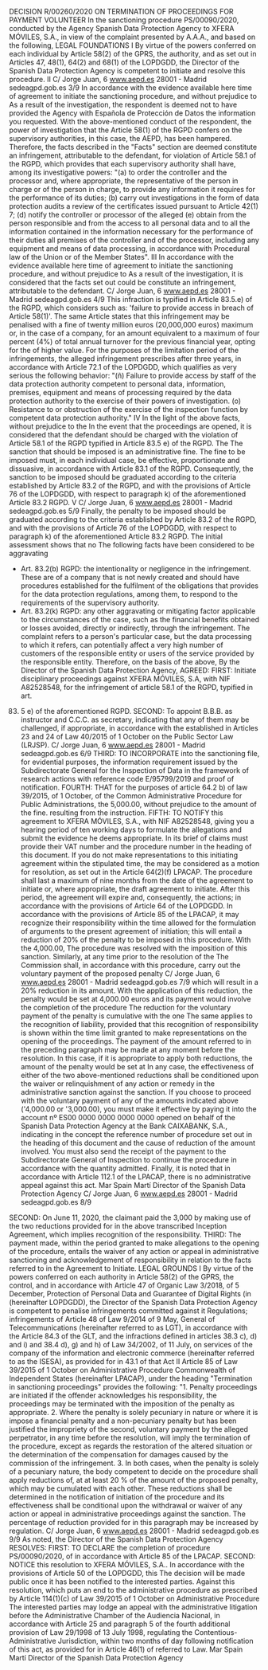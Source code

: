DECISION R/00260/2020 ON TERMINATION OF PROCEEDINGS FOR PAYMENT
VOLUNTEER
In the sanctioning procedure PS/00090/2020, conducted by the Agency
Spanish Data Protection Agency to XFERA MÓVILES, S.A., in view of the complaint
presented by A.A.A., and based on the following,
LEGAL FOUNDATIONS
I
By virtue of the powers conferred on each individual by Article 58(2) of the GPRS, the
authority, and as set out in Articles 47, 48(1), 64(2) and 68(1) of the
LOPDGDD, the Director of the Spanish Data Protection Agency is
competent to initiate and resolve this procedure.
II
C/ Jorge Juan, 6 www.aepd.es
28001 - Madrid sedeagpd.gob.es
3/9
In accordance with the evidence available here
time of agreement to initiate the sanctioning procedure, and without prejudice to
As a result of the investigation, the respondent is deemed not to have provided the Agency with
Española de Protección de Datos the information you requested.
With the above-mentioned conduct of the respondent, the power of investigation that the
Article 58(1) of the RGPD confers on the supervisory authorities, in this case, the AEPD,
has been hampered.
Therefore, the facts described in the "Facts" section are deemed
constitute an infringement, attributable to the defendant, for violation of Article
58.1 of the RGPD, which provides that each supervisory authority shall have, among its
investigative powers:
"(a) to order the controller and the processor and, where appropriate, the
representative of the person in charge or of the person in charge, to provide any
information it requires for the performance of its duties; (b) carry out
investigations in the form of data protection audits
a review of the certificates issued pursuant to Article 42(1)
7; (d) notify the controller or processor of the alleged
(e) obtain from the person responsible and from the
access to all personal data and to all the information contained in the
information necessary for the performance of their duties
all premises of the controller and of the processor, including
any equipment and means of data processing, in accordance with
Procedural law of the Union or of the Member States".
III
In accordance with the evidence available here
time of agreement to initiate the sanctioning procedure, and without prejudice to
As a result of the investigation, it is considered that the facts set out could be
constitute an infringement, attributable to the defendant.
C/ Jorge Juan, 6 www.aepd.es
28001 - Madrid sedeagpd.gob.es
4/9
This infraction is typified in Article 83.5.e) of the RGPD, which considers
such as: 'failure to provide access in breach of Article 58(1)'.
The same Article states that this infringement may be penalised
with a fine of twenty million euros (20,000,000 euros) maximum or, in the case of
a company, for an amount equivalent to a maximum of four percent (4%) of
total annual turnover for the previous financial year, opting for the
of higher value.
For the purposes of the limitation period of the infringements, the alleged infringement
prescribes after three years, in accordance with Article 72.1 of the LOPDGDD, which qualifies as
very serious the following behavior:
"(ñ) Failure to provide access by staff of the data protection authority
competent to personal data, information, premises, equipment and means of
processing required by the data protection authority to
the exercise of their powers of investigation.
(o) Resistance to or obstruction of the exercise of the inspection function by
competent data protection authority."
IV
In the light of the above facts, without prejudice to the
In the event that the proceedings are opened, it is considered that the defendant should be charged with
the violation of Article 58.1 of the RGPD typified in Article 83.5 e) of the RGPD. The
The sanction that should be imposed is an administrative fine.
The fine to be imposed must, in each individual case, be effective,
proportionate and dissuasive, in accordance with Article 83.1 of the RGPD.
Consequently, the sanction to be imposed should be graduated according to the criteria
established by Article 83.2 of the RGPD, and with the provisions of Article 76 of the
LOPDGDD, with respect to paragraph k) of the aforementioned Article 83.2 RGPD.
V
C/ Jorge Juan, 6 www.aepd.es
28001 - Madrid sedeagpd.gob.es
5/9
Finally, the penalty to be imposed should be graduated according to the criteria
established by Article 83.2 of the RGPD, and with the provisions of Article 76 of the
LOPDGDD, with respect to paragraph k) of the aforementioned Article 83.2 RGPD.
The initial assessment shows that no
The following facts have been considered to be aggravating
- Art. 83.2(b) RGPD: the intentionality or negligence in the infringement. These are
of a company that is not newly created and should have
procedures established for the fulfilment of the obligations that
provides for the data protection regulations, among them, to respond to
the requirements of the supervisory authority.
- Art. 83.2(k) RGPD: any other aggravating or mitigating factor applicable to the
circumstances of the case, such as the financial benefits obtained or
losses avoided, directly or indirectly, through the infringement. The
complaint refers to a person's particular case, but the
data processing to which it refers, can potentially affect a
very high number of customers of the responsible entity or users of the
service provided by the responsible entity.
Therefore, on the basis of the above,
By the Director of the Spanish Data Protection Agency,
AGREED:
FIRST: Initiate disciplinary proceedings against XFERA MÓVILES, S.A,
with NIF A82528548, for the infringement of article 58.1 of the RGPD, typified in art.
83. 5 e) of the aforementioned RGPD.
SECOND: To appoint B.B.B. as instructor and C.C.C. as secretary,
indicating that any of them may be challenged, if appropriate, in accordance with the
established in Articles 23 and 24 of Law 40/2015 of 1 October on the
Public Sector Law (LRJSP).
C/ Jorge Juan, 6 www.aepd.es
28001 - Madrid sedeagpd.gob.es
6/9
THIRD: TO INCORPORATE into the sanctioning file, for evidential purposes, the
information requirement issued by the Subdirectorate General for the Inspection of
Data in the framework of research actions with reference code
E/95799/2019 and proof of notification.
FOURTH: THAT for the purposes of article 64.2 b) of law 39/2015, of 1
October, of the Common Administrative Procedure for Public Administrations, the
5,000.00, without prejudice to the amount of the fine.
resulting from the instruction.
FIFTH: TO NOTIFY this agreement to XFERA MÓVILES, S.A., with NIF
A82528548, giving you a hearing period of ten working days to formulate
the allegations and submit the evidence he deems appropriate. In its brief of
claims must provide their VAT number and the procedure number in the
heading of this document.
If you do not make representations to this initiating agreement within the stipulated time, the
may be considered as a motion for resolution, as set out in the
Article 64(2)(f) LPACAP.
The procedure shall last a maximum of nine months from
the date of the agreement to initiate or, where appropriate, the draft agreement to initiate.
After this period, the agreement will expire and, consequently, the
actions; in accordance with the provisions of Article 64 of the LOPDGDD.
In accordance with the provisions of Article 85 of the LPACAP, it may
recognize their responsibility within the time allowed for the formulation of
arguments to the present agreement of initiation; this will entail a reduction of
20% of the penalty to be imposed in this procedure. With the
4,000.00,
The procedure was resolved with the imposition of this sanction.
Similarly, at any time prior to the resolution of the
The Commission shall, in accordance with this procedure, carry out the voluntary payment of the proposed penalty
C/ Jorge Juan, 6 www.aepd.es
28001 - Madrid sedeagpd.gob.es
7/9
which will result in a 20% reduction in its amount. With the application of this
reduction, the penalty would be set at 4,000.00 euros and its payment would involve the
completion of the procedure
The reduction for the voluntary payment of the penalty is cumulative with the one
The same applies to the recognition of liability, provided that this
recognition of responsibility is shown within the time limit
granted to make representations on the opening of the proceedings. The payment
of the amount referred to in the preceding paragraph may be made at any
moment before the resolution. In this case, if it is appropriate to apply both
reductions, the amount of the penalty would be set at
In any case, the effectiveness of either of the two above-mentioned reductions
shall be conditioned upon the waiver or relinquishment of any action or remedy in the
administrative sanction against the sanction.
If you choose to proceed with the voluntary payment of any of the
amounts indicated above ('4,000.00 or '3,000.00), you must
make it effective by paying it into the account nº ES00 0000 0000 0000 0000
opened on behalf of the Spanish Data Protection Agency at the Bank
CAIXABANK, S.A., indicating in the concept the reference number of
procedure set out in the heading of this document and the cause of
reduction of the amount involved.
You must also send the receipt of the payment to the Subdirectorate General of
Inspection to continue the procedure in accordance with the quantity
admitted.
Finally, it is noted that in accordance with Article 112.1 of the
LPACAP, there is no administrative appeal against this act.
Mar Spain Martí
Director of the Spanish Data Protection Agency
C/ Jorge Juan, 6 www.aepd.es
28001 - Madrid sedeagpd.gob.es
8/9
>>
 SECOND: On June 11, 2020, the claimant paid the
3,000 by making use of the two reductions provided for
in the above transcribed Inception Agreement, which implies recognition of the
responsibility.
THIRD: The payment made, within the period granted to make allegations to
the opening of the procedure, entails the waiver of any action or appeal in
administrative sanctioning and acknowledgement of responsibility in relation to
the facts referred to in the Agreement to Initiate.
LEGAL GROUNDS
I
By virtue of the powers conferred on each authority in Article 58(2) of the GPRS, the
control, and in accordance with Article 47 of Organic Law 3/2018, of 5
December, Protection of Personal Data and Guarantee of Digital Rights (in
(hereinafter LOPDGDD), the Director of the Spanish Data Protection Agency
is competent to penalise infringements committed against it
Regulations; infringements of Article 48 of Law 9/2014 of 9 May, General
of Telecommunications (hereinafter referred to as LGT), in accordance with the
Article 84.3 of the GLT, and the infractions defined in articles 38.3 c), d) and i) and
38.4 d), g) and h) of Law 34/2002, of 11 July, on services of the company of the
information and electronic commerce (hereinafter referred to as the ISESA), as provided for in
43.1 of that Act
II
Article 85 of Law 39/2015 of 1 October on Administrative Procedure
Commonwealth of Independent States (hereinafter LPACAP), under the heading
"Termination in sanctioning proceedings" provides the following:
"1. Penalty proceedings are initiated if the offender acknowledges his
responsibility, the proceedings may be terminated with the imposition of the penalty
as appropriate.
2. Where the penalty is solely pecuniary in nature or where it is
impose a financial penalty and a non-pecuniary penalty but has been justified
the impropriety of the second, voluntary payment by the alleged perpetrator, in
any time before the resolution, will imply the termination of the procedure,
except as regards the restoration of the altered situation or the determination of the
compensation for damages caused by the commission of the infringement.
3. In both cases, when the penalty is solely of a pecuniary nature,
the body competent to decide on the procedure shall apply reductions of, at
at least 20 % of the amount of the proposed penalty, which may be cumulated
with each other. These reductions shall be determined in the notification of
initiation of the procedure and its effectiveness shall be conditional upon the withdrawal or
waiver of any action or appeal in administrative proceedings against the sanction.
The percentage of reduction provided for in this paragraph may be increased
by regulation.
C/ Jorge Juan, 6 www.aepd.es
28001 - Madrid sedeagpd.gob.es
9/9
As noted,
the Director of the Spanish Data Protection Agency RESOLVES:
FIRST: TO DECLARE the completion of procedure PS/00090/2020, of
in accordance with Article 85 of the LPACAP.
SECOND: NOTICE this resolution to XFERA MÓVILES, S.A..
In accordance with the provisions of Article 50 of the LOPDGDD, this
The decision will be made public once it has been notified to the interested parties.
Against this resolution, which puts an end to the administrative procedure as prescribed by
Article 114(1)(c) of Law 39/2015 of 1 October on Administrative Procedure
The interested parties may lodge an appeal with the
administrative litigation before the Administrative Chamber of the
Audiencia Nacional, in accordance with Article 25 and paragraph 5 of
the fourth additional provision of Law 29/1998 of 13 July 1998, regulating the
Contentious-Administrative Jurisdiction, within two months of
day following notification of this act, as provided for in Article 46(1) of
referred to Law.
Mar Spain Martí
Director of the Spanish Data Protection Agency
